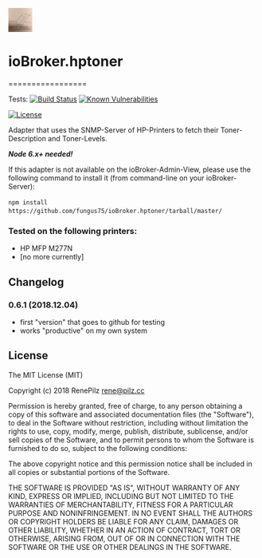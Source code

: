 ![Logo](admin/hptoner.png)
# ioBroker.hptoner
=================

Tests: [![Build Status](https://travis-ci.org/fungus75/ioBroker.hptoner.svg?branch=master)](https://travis-ci.org/fungus75/ioBroker.hptoner)
[![Known Vulnerabilities](https://snyk.io/test/github/fungus75/ioBroker.hptoner/badge.svg)](https://snyk.io/test/github/fungus75/ioBroker.hptoner)

[![License](https://img.shields.io/github/license/fungus75/ioBroker.hptoner)](https://github.com/fungus75/ioBroker.hptoner/blob/master/LICENSE)


Adapter that uses the SNMP-Server of HP-Printers to fetch their Toner-Description and Toner-Levels.

***Node 6.x+ needed!***

If this adapter is not available on the ioBroker-Admin-View, please use the following command to install it (from command-line on your ioBroker-Server):

```npm install https://github.com/fungus75/ioBroker.hptoner/tarball/master/```


### Tested on the following printers:
- HP MFP M277N
- [no more currently]


## Changelog

### 0.6.1 (2018.12.04)
- first "version" that goes to github for testing
- works "productive" on my own system

## License
The MIT License (MIT)

Copyright (c) 2018 RenePilz <rene@pilz.cc>

Permission is hereby granted, free of charge, to any person obtaining a copy
of this software and associated documentation files (the "Software"), to deal
in the Software without restriction, including without limitation the rights
to use, copy, modify, merge, publish, distribute, sublicense, and/or sell
copies of the Software, and to permit persons to whom the Software is
furnished to do so, subject to the following conditions:

The above copyright notice and this permission notice shall be included in
all copies or substantial portions of the Software.

THE SOFTWARE IS PROVIDED "AS IS", WITHOUT WARRANTY OF ANY KIND, EXPRESS OR
IMPLIED, INCLUDING BUT NOT LIMITED TO THE WARRANTIES OF MERCHANTABILITY,
FITNESS FOR A PARTICULAR PURPOSE AND NONINFRINGEMENT. IN NO EVENT SHALL THE
AUTHORS OR COPYRIGHT HOLDERS BE LIABLE FOR ANY CLAIM, DAMAGES OR OTHER
LIABILITY, WHETHER IN AN ACTION OF CONTRACT, TORT OR OTHERWISE, ARISING FROM,
OUT OF OR IN CONNECTION WITH THE SOFTWARE OR THE USE OR OTHER DEALINGS IN
THE SOFTWARE.

